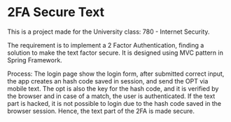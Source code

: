 # 2FA Secure Text

This is a project made for the University class: 780 - Internet Security.

The requirement is to implement a 2 Factor Authentication, finding a solution to make the text factor secure.
It is designed using MVC pattern in Spring Framework.

Process:
The login page show the login form, after submitted correct input, the app creates an hash code saved in session, and send the OPT via mobile text. The opt is also the key for the hash code, and it is verified by the browser and in case of a match, the user is authenticated.
If the text part is hacked, it is not possible to login due to the hash code saved in the browser session. Hence, the text part of the 2FA is made secure.
